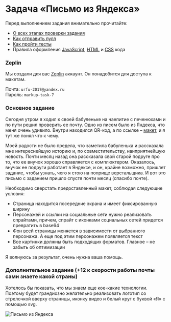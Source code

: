 # Задача «Письмо из Яндекса»

Перед выполнением задания внимательно прочитайте:

- [О всех этапах проверки задания](https://github.com/urfu-2017/guides/blob/master/workflow/overall.md)
- [Как отправить пулл](https://github.com/urfu-2017/guides/blob/master/workflow/pull.md)
- [Как пройти тесты](https://github.com/urfu-2017/guides/blob/master/workflow/test.md)
- Правила оформления [JavaScript](https://github.com/urfu-2017/guides/blob/master/codestyle/js.md), [HTML](https://github.com/urfu-2017/guides/blob/master/codestyle/html.md) и [CSS](https://github.com/urfu-2017/guides/blob/master/codestyle/css.md) кода

### Zeplin

Мы создали для вас [Zeplin](https://zeplin.io/) аккаунт. Он понадобится для доступа к макетам.

Почта: `urfu-2017@yandex.ru`  
Пароль: `markup-task-7`  

### Основное задание

Сегодня утром я ходил к своей бабуленьке на чаепитие с печенюхами и по пути решил проверить ее почту. 
Одно из писем было из Яндекса, что меня очень удивило. 
Внутри находился QR-код, а по ссылке – [макет](https://zpl.io/VkKE8nK), и я тут же понял что к чему.

Моей радости не было предела, что заметила бабуленька и рассказала мне интереснейшую историю и, по совместительству, 
наиприятнейшую новость. Почти месяц назад она рассказала свой старой подруге про то, что ее внучок хорошо справляется с комплюктером. 
Оказалось, внучок ее подруги работает в Яндексе, и он, крайне возможно,
пришлет задание, чтобы узнать, чего я стою на поприще верстальщика. И вот это письмо с заданием пришло спустя почти месяц (спасибо почте).

Необходимо сверстать предоставленный макет, соблюдая следующие условия:

* Страница находится посередние экрана и имеет фиксированную ширину 
* Персонажей и ссылки на социальные сети нужно реализовать спрайтами, причем, спрайт с иконками социальных сетей придется превратить в base64
* Фон всей страницы меняется в зависимости от выбранного персонажа. А еще под этим персонажем появляется текст
* Все картинки должны быть подходящих форматов. Главное – не забыть об оптимизации

Я волнуюсь за результат, очень нужна ваша помощь.


### Дополнительное задание (+12 к скорости работы почты сами знаете какой страны)

Хотелось бы показать, что мы знаем еще кое-какие технологии. Поэтому будет грандиозно желательно реализовать логотип 
со стрелочкой вверху страницы, иконку видео и белый круг с буквой «Я» с помощью svg.

<img src="http://sev.h-cdn.co/assets/15/24/980x440/gallery-1433791871-hpletter.jpg" title="Письмо из Яндекса">
